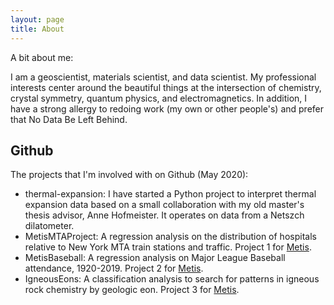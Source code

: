 ```yaml
---
layout: page
title: About
---
```


<p class="message">
  A bit about me:
</p>

I am a geoscientist, materials scientist, and data scientist. My professional interests center around the beautiful things at the intersection of chemistry, crystal symmetry, quantum physics, and electromagnetics. In addition, I have a strong allergy to redoing work (my own or other people's) and prefer that No Data Be Left Behind.

## Github

The projects that I'm involved with on Github (May 2020):

* thermal-expansion: I have started a Python project to interpret thermal expansion data based on a small collaboration with my old master's thesis advisor, Anne Hofmeister. It operates on data from a Netszch dilatometer.
* MetisMTAProject: A regression analysis on the distribution of hospitals relative to New York MTA train stations and traffic. Project 1 for [Metis](https://thisismetis.com).
* MetisBaseball: A regression analysis on Major League Baseball attendance, 1920-2019. Project 2 for [Metis](https://thisismetis.com).
* IgneousEons: A classification analysis to search for patterns in igneous rock chemistry by geologic eon. Project 3 for [Metis](https://thisismetis.com).